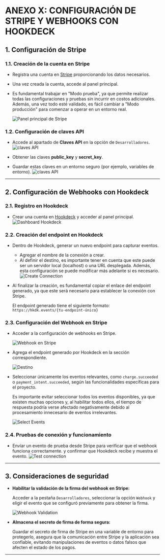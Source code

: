 # ANEXO X: CONFIGURACIÓN DE STRIPE Y WEBHOOKS CON HOOKDECK

## 1. Configuración de Stripe

### 1.1. Creación de la cuenta en Stripe

- Registra una cuenta en [Stripe](https://stripe.com) proporcionando los datos necesarios.
- Una vez creada la cuenta, accede al panel principal.
- Es fundamental trabajar en "Modo prueba", ya que permite realizar todas las configuraciones y pruebas sin incurrir en costos    adicionales. Además, una vez todo esté validado, es fácil cambiar a "Modo producción" para comenzar a operar en un entorno real.
  
  ![Panel principal de Stripe](image/dashboardStripe.png)

### 1.2. Configuración de claves API

- Accede al apartado de **Claves API** en la opción de `Desarrolladores`.
![claves API](image/apiKeys.png)

- Obtener las claves **public_key** y **secret_key**.
- Guardar estas claves en un entorno seguro (por ejemplo, variables de entorno).
![claves API](image/keys.png)

---

## 2. Configuración de Webhooks con Hookdeck

### 2.1. Registro en Hookdeck

- Crear una cuenta en [Hookdeck](https://hookdeck.com) y acceder al panel principal.
![Dashboard Hookdeck](image/dashboardHookdeck.png)

### 2.2. Creación del endpoint en Hookdeck

- Dentro de Hookdeck, generar un nuevo endpoint para capturar eventos.
  - Agregar el nombre de la conexión a crear.
  - Al definir el destino, es importante tener en cuenta que este puede ser un servidor local (localhost) o una URL desplegada. Además, esta configuración se puede modificar más adelante si es necesario.
![Create Connection](image/configurationConnection.png)

- Al finalizar la creación, es fundamental copiar el enlace del endpoint generado, ya que este será necesario para establecer la conexión con Stripe.
  
  El endpoint generado tiene el siguiente formato:
    `https://hkdk.events/{tu-endpoint-único}`

### 2.3. Configuración del Webhook en Stripe

- Acceder a la configuración de webhooks en Stripe.
  
  ![Webhook en Stripe](image/webhooksStripe.png)

- Agrega el endpoint generado por Hookdeck en la sección correspondiente.
  
  ![Destino](image/webhookEvent.png)

- Seleccionar únicamente los eventos relevantes, como `charge.succeeded` o `payment_intent.succeeded`, según las funcionalidades específicas para el proyecto.
  
  Es importante evitar seleccionar todos los eventos disponibles, ya que existen muchas opciones y, al habilitar todos ellos, el tiempo de respuesta podría verse afectado negativamente debido al procesamiento innecesario de eventos irrelevantes.

    ![Select Events](image/selectEvents.png)

### 2.4. Pruebas de conexión y funcionamiento

- Envíar un evento de prueba desde Stripe para verificar que el webhook funciona correctamente.
  y confirmar que Hookdeck recibe y muestra el evento.
  ![Test connection](image/testConnection.png)

---

## 3. Consideraciones de seguridad

- **Habilitar la validación de la firma del webhook en Stripe:**
  
  Acceder a la pestaña `Desarrolladores`, seleccionar la opción `Webhook` y eligir el evento que se configuró previamente para obtener la firma.

  ![Webhook Validation](image/signatureValidation.png)

- **Almacena el secreto de firma de forma segura:**
  
  Guardar el secreto de firma de Stripe en una variable de entorno para protegerlo, asegura que la comunicación entre Stripe y la aplicación sea confiable, evitando manipulaciones de eventos o datos falsos que afecten el estado de los pagos.

---
